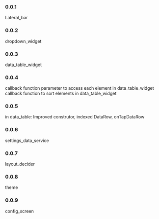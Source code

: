 ### 0.0.1
Lateral_bar

### 0.0.2
dropdown_widget


### 0.0.3
data_table_widget

### 0.0.4
callback function parameter to access each element in data_table_widget
callback function to sort elements in data_table_widget

### 0.0.5
in data_table:
Improved construtor, indexed DataRow, onTapDataRow

### 0.0.6
settings_data_service

### 0.0.7
layout_decider

### 0.0.8
theme

### 0.0.9
config_screen
